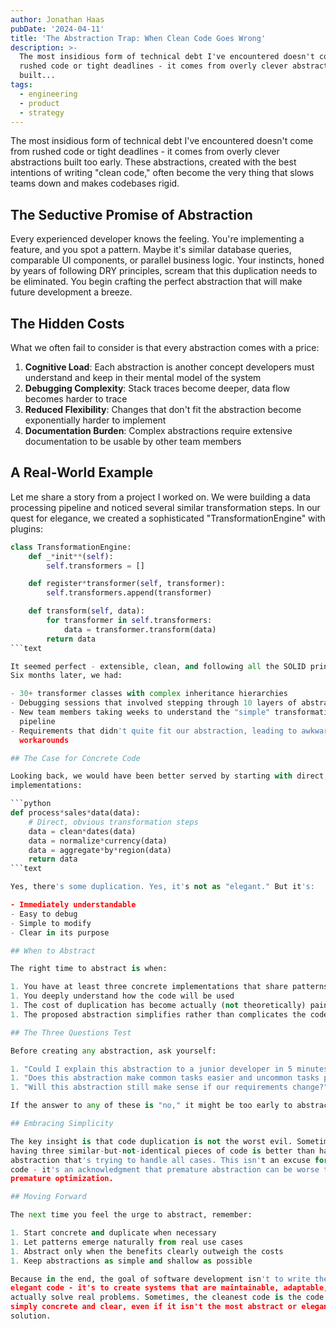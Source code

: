 ```yaml
---
author: Jonathan Haas
pubDate: '2024-04-11'
title: 'The Abstraction Trap: When Clean Code Goes Wrong'
description: >-
  The most insidious form of technical debt I've encountered doesn't come from
  rushed code or tight deadlines - it comes from overly clever abstractions
  built...
tags:
  - engineering
  - product
  - strategy
---
```


The most insidious form of technical debt I've encountered doesn't come from
rushed code or tight deadlines - it comes from overly clever abstractions built
too early. These abstractions, created with the best intentions of writing
"clean code," often become the very thing that slows teams down and makes
codebases rigid.

## The Seductive Promise of Abstraction

Every experienced developer knows the feeling. You're implementing a feature,
and you spot a pattern. Maybe it's similar database queries, comparable UI
components, or parallel business logic. Your instincts, honed by years of
following DRY principles, scream that this duplication needs to be eliminated.
You begin crafting the perfect abstraction that will make future development a
breeze.

## The Hidden Costs

What we often fail to consider is that every abstraction comes with a price:

1. **Cognitive Load**: Each abstraction is another concept developers must
   understand and keep in their mental model of the system
1. **Debugging Complexity**: Stack traces become deeper, data flow becomes
   harder to trace
1. **Reduced Flexibility**: Changes that don't fit the abstraction become
   exponentially harder to implement
1. **Documentation Burden**: Complex abstractions require extensive
   documentation to be usable by other team members

## A Real-World Example

Let me share a story from a project I worked on. We were building a data
processing pipeline and noticed several similar transformation steps. In our
quest for elegance, we created a sophisticated "TransformationEngine" with
plugins:

````python
class TransformationEngine:
    def _*init**(self):
        self.transformers = []

    def register*transformer(self, transformer):
        self.transformers.append(transformer)

    def transform(self, data):
        for transformer in self.transformers:
            data = transformer.transform(data)
        return data
```text

It seemed perfect - extensible, clean, and following all the SOLID principles.
Six months later, we had:

- 30+ transformer classes with complex inheritance hierarchies
- Debugging sessions that involved stepping through 10 layers of abstraction
- New team members taking weeks to understand the "simple" transformation
  pipeline
- Requirements that didn't quite fit our abstraction, leading to awkward
  workarounds

## The Case for Concrete Code

Looking back, we would have been better served by starting with direct, concrete
implementations:

```python
def process*sales*data(data):
    # Direct, obvious transformation steps
    data = clean*dates(data)
    data = normalize*currency(data)
    data = aggregate*by*region(data)
    return data
```text

Yes, there's some duplication. Yes, it's not as "elegant." But it's:

- Immediately understandable
- Easy to debug
- Simple to modify
- Clear in its purpose

## When to Abstract

The right time to abstract is when:

1. You have at least three concrete implementations that share patterns
1. You deeply understand how the code will be used
1. The cost of duplication has become actually (not theoretically) painful
1. The proposed abstraction simplifies rather than complicates the codebase

## The Three Questions Test

Before creating any abstraction, ask yourself:

1. "Could I explain this abstraction to a junior developer in 5 minutes?"
1. "Does this abstraction make common tasks easier and uncommon tasks possible?"
1. "Will this abstraction still make sense if our requirements change?"

If the answer to any of these is "no," it might be too early to abstract.

## Embracing Simplicity

The key insight is that code duplication is not the worst evil. Sometimes,
having three similar-but-not-identical pieces of code is better than having one
abstraction that's trying to handle all cases. This isn't an excuse for sloppy
code - it's an acknowledgment that premature abstraction can be worse than
premature optimization.

## Moving Forward

The next time you feel the urge to abstract, remember:

1. Start concrete and duplicate when necessary
1. Let patterns emerge naturally from real use cases
1. Abstract only when the benefits clearly outweigh the costs
1. Keep abstractions as simple and shallow as possible

Because in the end, the goal of software development isn't to write the most
elegant code - it's to create systems that are maintainable, adaptable, and
actually solve real problems. Sometimes, the cleanest code is the code that's
simply concrete and clear, even if it isn't the most abstract or elegant
solution.
````
